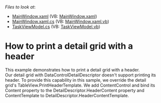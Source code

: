 <!-- default file list -->
*Files to look at*:

* [MainWindow.xaml](./CS/PrintingDetailHeaderExample/MainWindow.xaml) (VB: [MainWindow.xaml](./VB/PrintingDetailHeaderExample/MainWindow.xaml))
* [MainWindow.xaml.cs](./CS/PrintingDetailHeaderExample/MainWindow.xaml.cs) (VB: [MainWindow.xaml.vb](./VB/PrintingDetailHeaderExample/MainWindow.xaml.vb))
* [TaskViewModel.cs](./CS/PrintingDetailHeaderExample/ViewModel/TaskViewModel.cs) (VB: [TaskViewModel.vb](./VB/PrintingDetailHeaderExample/ViewModel/TaskViewModel.vb))
<!-- default file list end -->
# How to print a detail grid with a header


This example demonstrates how to print a detail grid with a header.<br />Our detail grid with DataControlDetailDescriptor doesn't support printing its header. To provide this capability in this sample, we override the detail grid's TableView.PrintHeaderTemplate. We add ContentControl and bind its Content property to the DetailDescriptor.HeaderContent property and ContentTemplate to DetailDescriptor.HeaderContentTemplate.

<br/>


